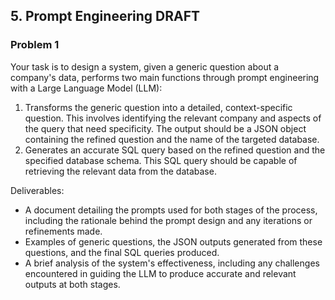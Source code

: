 ## 5. Prompt Engineering DRAFT

### Problem 1

Your task is to design a system, given a generic question about a company's data, performs two main functions through prompt engineering with a Large Language Model (LLM):

1. Transforms the generic question into a detailed, context-specific question. This involves identifying the relevant company and aspects of the query that need specificity. The output should be a JSON object containing the refined question and the name of the targeted database.
2. Generates an accurate SQL query based on the refined question and the specified database schema. This SQL query should be capable of retrieving the relevant data from the database.

Deliverables:

- A document detailing the prompts used for both stages of the process, including the rationale behind the prompt design and any iterations or refinements made.
- Examples of generic questions, the JSON outputs generated from these questions, and the final SQL queries produced.
- A brief analysis of the system's effectiveness, including any challenges encountered in guiding the LLM to produce accurate and relevant outputs at both stages.
